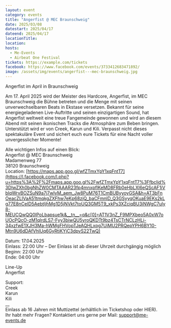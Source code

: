 ```yaml
---
layout: event
category: events
title: "Angerfist @ MEC Braunschweig"
date: 2025/03/08
datestart: 2025/04/17
dateend: 2025/04/17
locationTitle:
location:
hosts:
  - Me-Events
  - Airbeat One Festival
tickets: https://example.com/tickets
facebook: https://www.facebook.com/events/3733412683471892/
image: /assets/img/events/angerfist---mec-braunschweig.jpg
---
```


Angerfist im April in Braunschweig

Am 17. April 2025 wird der Meister des Hardcore, Angerfist, im MEC Braunschweig die Bühne betreten und die Menge mit seinen unverwechselbaren Beats in Ekstase versetzen. Bekannt für seine energiegeladenen Live-Auftritte und seinen einzigartigen Sound, hat Angerfist weltweit eine treue Fangemeinde gewonnen und wird an diesem Abend mit seinen ikonischen Tracks die Atmosphäre zum Beben bringen. Unterstützt wird er von Creek, Karun und Kili. Verpasst nicht dieses spektakuläre Event und sichert euch eure Tickets für eine Nacht voller unvergesslicher Momente!

Alle wichtigen Infos auf einen Blick:  
Angerfist @ MEC Braunschweig  
Madamenweg 77  
38120 Braunschweig  
Location: [https://maps.app.goo.gl/wfZTmxYpY1xqFntT7](https://l.facebook.com/l.php?u=https%3A%2F%2Fmaps.app.goo.gl%2FwfZTmxYpY1xqFntT7%3Ffbclid%3DIwZXh0bgNhZW0CMTAAAR23fp4mnxpflKeMD8FRb0eHbLXl6eQScAF1iVblqWrvBOZSuN9a7j7wIyM_aem_Jw8PuM76T1CmBUByyoyGSA&h=AT3bFnOeacZLIVaA51tmqkgZXFhw7eKp68zjQ_baCFmnlD_Q3GSyyqOKuaE9EKs2kLg77E8nCeID5AebtljhMg1D5jNVkt7toUQ3GM5T9_xkPs3XZciqBU3iNWgC7uly8-MEUCQwQQ0lPoLbapsue1k&__tn__=q&c[0]=AT1V3nZ_F9MPXbeo5A0xW7oUOcPQcO-zM1qlrdLS7-Fyy3biwQU5yroQKDTt9bz4TsCTrNCLzHLi-34xzfwE1XJH3Ma-hWMgFHVopTJeAQHLxpg7UiMU2PRQepYPH6BY10-Mtn9U6dDAfVhIUq6GyRtiKYjC3dpvS22TwQ)

Datum: 17.04.2025  
Einlass: 22:00 Uhr – Der Einlass ist ab dieser Uhrzeit durchgängig möglich  
Beginn: 22:00 Uhr  
Ende: 04:00 Uhr

Line-Up  
Angerfist

Support:  
Creek  
Karun  
Kili  
\_\_  
Einlass ab 16 Jahren mit Muttizettel (erhältlich im Ticketshop oder HIER).  
Ihr habt mehr Fragen? Kontaktiert uns gerne per Mail: support@me-events.de